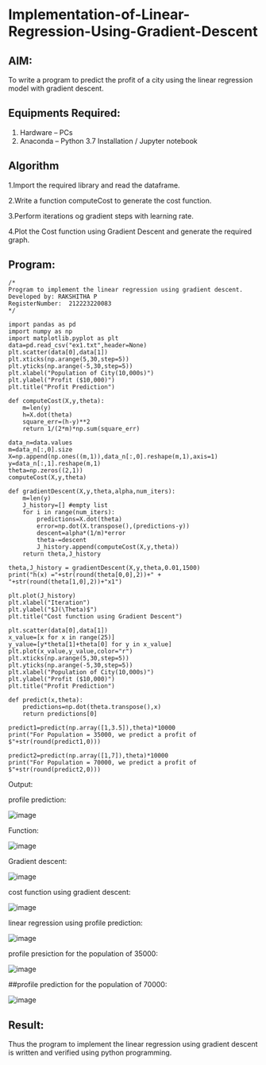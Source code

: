 # Implementation-of-Linear-Regression-Using-Gradient-Descent

## AIM:
To write a program to predict the profit of a city using the linear regression model with gradient descent.

## Equipments Required:
1. Hardware – PCs
2. Anaconda – Python 3.7 Installation / Jupyter notebook

## Algorithm

1.Import the required library and read the dataframe.

2.Write a function computeCost to generate the cost function.

3.Perform iterations og gradient steps with learning rate.

4.Plot the Cost function using Gradient Descent and generate the required graph.

## Program:
```
/*
Program to implement the linear regression using gradient descent.
Developed by: RAKSHITHA P
RegisterNumber:  212223220083
*/
```
```
import pandas as pd
import numpy as np
import matplotlib.pyplot as plt
data=pd.read_csv("ex1.txt",header=None)
plt.scatter(data[0],data[1])
plt.xticks(np.arange(5,30,step=5))
plt.yticks(np.arange(-5,30,step=5))
plt.xlabel("Population of City(10,000s)")
plt.ylabel("Profit ($10,000)")
plt.title("Profit Prediction")

def computeCost(X,y,theta):
    m=len(y) 
    h=X.dot(theta) 
    square_err=(h-y)**2
    return 1/(2*m)*np.sum(square_err) 

data_n=data.values
m=data_n[:,0].size
X=np.append(np.ones((m,1)),data_n[:,0].reshape(m,1),axis=1)
y=data_n[:,1].reshape(m,1)
theta=np.zeros((2,1))
computeCost(X,y,theta) 

def gradientDescent(X,y,theta,alpha,num_iters):
    m=len(y)
    J_history=[] #empty list
    for i in range(num_iters):
        predictions=X.dot(theta)
        error=np.dot(X.transpose(),(predictions-y))
        descent=alpha*(1/m)*error
        theta-=descent
        J_history.append(computeCost(X,y,theta))
    return theta,J_history

theta,J_history = gradientDescent(X,y,theta,0.01,1500)
print("h(x) ="+str(round(theta[0,0],2))+" + "+str(round(theta[1,0],2))+"x1")

plt.plot(J_history)
plt.xlabel("Iteration")
plt.ylabel("$J(\Theta)$")
plt.title("Cost function using Gradient Descent")

plt.scatter(data[0],data[1])
x_value=[x for x in range(25)]
y_value=[y*theta[1]+theta[0] for y in x_value]
plt.plot(x_value,y_value,color="r")
plt.xticks(np.arange(5,30,step=5))
plt.yticks(np.arange(-5,30,step=5))
plt.xlabel("Population of City(10,000s)")
plt.ylabel("Profit ($10,000)")
plt.title("Profit Prediction")

def predict(x,theta):
    predictions=np.dot(theta.transpose(),x)
    return predictions[0]

predict1=predict(np.array([1,3.5]),theta)*10000
print("For Population = 35000, we predict a profit of $"+str(round(predict1,0)))

predict2=predict(np.array([1,7]),theta)*10000
print("For Population = 70000, we predict a profit of $"+str(round(predict2,0)))
```


Output:

profile prediction:

![image](https://github.com/rakshithaprakashkumar11/Implementation-of-Linear-Regression-Using-Gradient-Descent/assets/150994181/5d6e3ac5-f8b1-4e73-b433-6697f51f71bc)

Function:

![image](https://github.com/rakshithaprakashkumar11/Implementation-of-Linear-Regression-Using-Gradient-Descent/assets/150994181/0faf5afd-fa49-4d20-b7e5-5ad223278a9a)

Gradient descent:

![image](https://github.com/rakshithaprakashkumar11/Implementation-of-Linear-Regression-Using-Gradient-Descent/assets/150994181/74811aed-d411-423c-8d1f-5b5e4ca2cbb9)


cost function using gradient descent:

![image](https://github.com/rakshithaprakashkumar11/Implementation-of-Linear-Regression-Using-Gradient-Descent/assets/150994181/e6873033-1c67-4b0a-87d7-ec6d6643e61b)

linear regression using profile prediction:

![image](https://github.com/rakshithaprakashkumar11/Implementation-of-Linear-Regression-Using-Gradient-Descent/assets/150994181/95675739-0f42-4f8c-b660-8ee7c40afef4)

profile presiction for the population of 35000:

![image](https://github.com/rakshithaprakashkumar11/Implementation-of-Linear-Regression-Using-Gradient-Descent/assets/150994181/ac1e96c6-b4e3-4216-8a60-877e6f9ff5d0)

##profile prediction for the population of 70000:

![image](https://github.com/rakshithaprakashkumar11/Implementation-of-Linear-Regression-Using-Gradient-Descent/assets/150994181/2d0918f6-11d2-441f-80f9-04baa1772352)





## Result:
Thus the program to implement the linear regression using gradient descent is written and verified using python programming.
